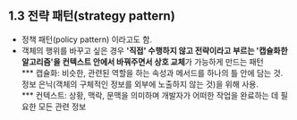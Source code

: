 ## 1.3 전략 패턴(strategy pattern)

- 정책 패턴(policy pattern) 이라고도 함.<br />
- 객체의 행위를 바꾸고 싶은 경우 **'직접' 수행하지 않고 전략이라고 부르는 '캡슐화한 알고리즘'을 컨텍스트 안에서 바꿔주면서 상호 교체**가 가능하게 만드는 패턴<br />
  \*\*\* 캡슐화: 비슷한, 관련된 역할을 하는 속성과 메서드를 하나의 틀 안에 담는 것. 정보 은닉(객체의 구체적인 정보를 외부에 노출하지 않는 것)을 위해 사용.<br />
  \*\*\* 컨텍스트: 상황, 맥락, 문맥을 의미하며 개발자가 어떠한 작업을 완료하는 데 필요한 모든 관련 정보
